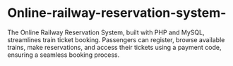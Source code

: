 # Online-railway-reservation-system-
 The Online Railway Reservation System, built with PHP and MySQL, streamlines train ticket booking. Passengers can register, browse available trains, make reservations, and access their tickets using a payment code, ensuring a seamless booking process.
